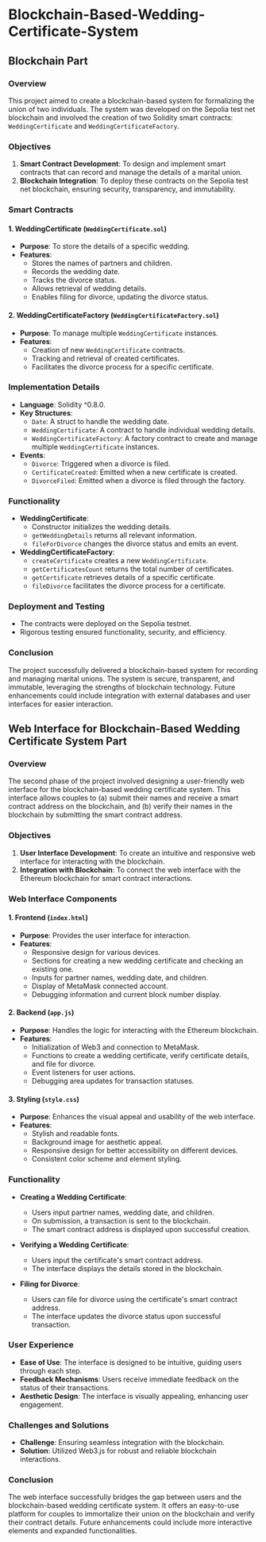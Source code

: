 # Blockchain-Based-Wedding-Certificate-System

## Blockchain Part

### Overview

This project aimed to create a blockchain-based system for formalizing the union of two individuals. The system was developed on the Sepolia test net blockchain and involved the creation of two Solidity smart contracts: `WeddingCertificate` and `WeddingCertificateFactory`.

### Objectives

1. **Smart Contract Development**: To design and implement smart contracts that can record and manage the details of a marital union.
2. **Blockchain Integration**: To deploy these contracts on the Sepolia test net blockchain, ensuring security, transparency, and immutability.

### Smart Contracts

#### 1. WeddingCertificate (`WeddingCertificate.sol`)

- **Purpose**: To store the details of a specific wedding.
- **Features**:
    - Stores the names of partners and children.
    - Records the wedding date.
    - Tracks the divorce status.
    - Allows retrieval of wedding details.
    - Enables filing for divorce, updating the divorce status.

#### 2. WeddingCertificateFactory (`WeddingCertificateFactory.sol`)

- **Purpose**: To manage multiple `WeddingCertificate` instances.
- **Features**:
    - Creation of new `WeddingCertificate` contracts.
    - Tracking and retrieval of created certificates.
    - Facilitates the divorce process for a specific certificate.

### Implementation Details

- **Language**: Solidity ^0.8.0.
- **Key Structures**:
    - `Date`: A struct to handle the wedding date.
    - `WeddingCertificate`: A contract to handle individual wedding details.
    - `WeddingCertificateFactory`: A factory contract to create and manage multiple `WeddingCertificate` instances.
- **Events**:
    - `Divorce`: Triggered when a divorce is filed.
    - `CertificateCreated`: Emitted when a new certificate is created.
    - `DivorceFiled`: Emitted when a divorce is filed through the factory.

### Functionality

- **WeddingCertificate**:
    - Constructor initializes the wedding details.
    - `getWeddingDetails` returns all relevant information.
    - `fileForDivorce` changes the divorce status and emits an event.
- **WeddingCertificateFactory**:
    - `createCertificate` creates a new `WeddingCertificate`.
    - `getCertificatesCount` returns the total number of certificates.
    - `getCertificate` retrieves details of a specific certificate.
    - `fileDivorce` facilitates the divorce process for a certificate.

### Deployment and Testing

- The contracts were deployed on the Sepolia testnet.
- Rigorous testing ensured functionality, security, and efficiency.

### Conclusion

The project successfully delivered a blockchain-based system for recording and managing marital unions. The system is secure, transparent, and immutable, leveraging the strengths of blockchain technology. Future enhancements could include integration with external databases and user interfaces for easier interaction.

## Web Interface for Blockchain-Based Wedding Certificate System Part

### Overview

The second phase of the project involved designing a user-friendly web interface for the blockchain-based wedding certificate system. This interface allows couples to (a) submit their names and receive a smart contract address on the blockchain, and (b) verify their names in the blockchain by submitting the smart contract address.

### Objectives

1. **User Interface Development**: To create an intuitive and responsive web interface for interacting with the blockchain.
2. **Integration with Blockchain**: To connect the web interface with the Ethereum blockchain for smart contract interactions.

### Web Interface Components

#### 1. Frontend (`index.html`)

- **Purpose**: Provides the user interface for interaction.
- **Features**:
    - Responsive design for various devices.
    - Sections for creating a new wedding certificate and checking an existing one.
    - Inputs for partner names, wedding date, and children.
    - Display of MetaMask connected account.
    - Debugging information and current block number display.

#### 2. Backend (`app.js`)

- **Purpose**: Handles the logic for interacting with the Ethereum blockchain.
- **Features**:
    - Initialization of Web3 and connection to MetaMask.
    - Functions to create a wedding certificate, verify certificate details, and file for divorce.
    - Event listeners for user actions.
    - Debugging area updates for transaction statuses.

#### 3. Styling (`style.css`)

- **Purpose**: Enhances the visual appeal and usability of the web interface.
- **Features**:
    - Stylish and readable fonts.
    - Background image for aesthetic appeal.
    - Responsive design for better accessibility on different devices.
    - Consistent color scheme and element styling.

### Functionality

- **Creating a Wedding Certificate**:
    - Users input partner names, wedding date, and children.
    - On submission, a transaction is sent to the blockchain.
    - The smart contract address is displayed upon successful creation.
    
- **Verifying a Wedding Certificate**:
    - Users input the certificate's smart contract address.
    - The interface displays the details stored in the blockchain.
    
- **Filing for Divorce**:
    - Users can file for divorce using the certificate's smart contract address.
    - The interface updates the divorce status upon successful transaction.
    

### User Experience

- **Ease of Use**: The interface is designed to be intuitive, guiding users through each step.
- **Feedback Mechanisms**: Users receive immediate feedback on the status of their transactions.
- **Aesthetic Design**: The interface is visually appealing, enhancing user engagement.

### Challenges and Solutions

- **Challenge**: Ensuring seamless integration with the blockchain.
- **Solution**: Utilized Web3.js for robust and reliable blockchain interactions.

### Conclusion

The web interface successfully bridges the gap between users and the blockchain-based wedding certificate system. It offers an easy-to-use platform for couples to immortalize their union on the blockchain and verify their contract details. Future enhancements could include more interactive elements and expanded functionalities.

